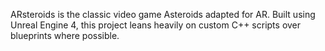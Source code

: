 ARsteroids is the classic video game Asteroids adapted for AR. Built using Unreal Engine 4, this project leans heavily on custom C++ scripts over blueprints where possible.
